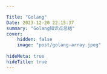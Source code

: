 ```yaml
---

Title: "Golang"
Date: 2023-12-20 22:15:37
summary: "Golang知识点总结"
cover:
    hidden: false
    image: "post/golang-array.jpeg"
    
hideMeta: true
hideTitle: true
---
```

